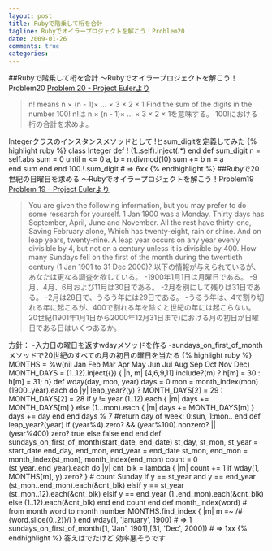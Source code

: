 ```yaml
---
layout: post
title: Rubyで階乗して桁を合計
tagline: Rubyでオイラープロジェクトを解こう！Problem20
date: 2009-01-26
comments: true
categories:
---
```


##Rubyで階乗して桁を合計 ～Rubyでオイラープロジェクトを解こう！Problem20
[Problem 20 - Project Eulerより](http://projecteuler.net/index.php?section=problems&id=20)
> 
> n! means n × (n - 1)×  ... × 3 × 2 × 1
> Find the sum of the digits in the number 100!
> n!は n × (n - 1)×  ... × 3 × 2 × 1を意味する。
> 100!における桁の合計を求めよ。


Integerクラスのインスタンスメソッドとして
!とsum_digitを定義してみた
{% highlight ruby %}
 class Integer
   def !
     (1..self).inject(:*)
   end
   def sum_digit
     n = self.abs
     sum = 0
     until n <= 0
       a, b = n.divmod(10)
       sum += b
       n = a  
     end
     sum
   end
 end
 100.!.sum_digit # => 6xx
{% endhighlight %}
##Rubyで20世紀の日曜日を求める ～Rubyでオイラープロジェクトを解こう！Problem19
[Problem 19 - Project Eulerより](http://projecteuler.net/index.php?section=problems&id=19)
> 
> You are given the following information, but you may prefer to do some research for yourself.
> 1 Jan 1900 was a Monday.
> Thirty days has September,
> April, June and November.
> All the rest have thirty-one,
> Saving February alone,
> Which has twenty-eight, rain or shine.
> And on leap years, twenty-nine.
> A leap year occurs on any year evenly divisible by 4, but not on a century unless it is divisible by 400.
> How many Sundays fell on the first of the month during the twentieth century (1 Jan 1901 to 31 Dec 2000)?
> 以下の情報が与えられているが、あなたは更なる調査を欲している。
> -1900年1月1日は月曜日である。
> -9月、4月、6月および11月は30日である。
> -2月を別にして残りは31日である。
> -2月は28日で、うるう年には29日である。
> -うるう年は、4で割り切れる年に起こるが、400で割れる年を除くと世紀の年には起こらない。
> 20世紀(1901年1月1日から2000年12月31日まで)における月の初日が日曜日である日はいくつあるか。


方針：
-入力日の曜日を返すwdayメソッドを作る
-sundays_on_first_of_monthメソッドで20世紀のすべての月の初日の曜日を当たる
{% highlight ruby %}
 MONTHS = %w(nil Jan Feb Mar Apr May Jun Jul Aug Sep Oct Nov Dec)
 MONTH_DAYS = (1..12).inject({}) { |h, m| [4,6,9,11].include?(m) ? h[m] = 30 : h[m] = 31; h}
 def wday(day, mon, year)
   days = 0
   mon = month_index(mon)
   (1900..year).each do |y|
     leap_year?(y) ? MONTH_DAYS[2] = 29 : MONTH_DAYS[2] = 28
     if y != year
       (1..12).each { |m| days += MONTH_DAYS[m] }
     else
       (1...mon).each { |m| days += MONTH_DAYS[m] }
       days += day
     end
   end
   days % 7 #return day of week: 0:sun, 1:mon..
 end
 def leap_year?(year)
   if (year%4).zero? && (year%100).nonzero? || (year%400).zero?
     true
   else
     false
   end
 end
 def sundays_on_first_of_month(start_date, end_date)
   st_day, st_mon, st_year = start_date
   end_day, end_mon, end_year = end_date
   st_mon, end_mon = month_index(st_mon), month_index(end_mon)
   count = 0
   (st_year..end_year).each do |y|
     cnt_blk = lambda { |m| count += 1 if wday(1, MONTHS[m], y).zero? } # count Sunday
     if y == st_year and y == end_year
       (st_mon..end_mon).each(&cnt_blk)
     elsif y == st_year
       (st_mon..12).each(&cnt_blk)
     elsif y == end_year
       (1..end_mon).each(&cnt_blk)
     else
       (1..12).each(&cnt_blk)
     end
   end
   count
 end
 def month_index(word) # from month word to month number
   MONTHS.find_index { |m| m =~ /#{word.slice(0..2)}/i }
 end
 wday(1, 'january', 1900) # => 1
 sundays_on_first_of_month([1, 'Jan', 1901],[31, 'Dec', 2000]) # => 1xx
{% endhighlight %}
答えはでたけど
効率悪そうです
